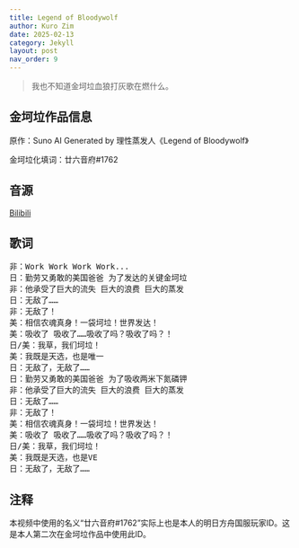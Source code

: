 ```yaml
---
title: Legend of Bloodywolf
author: Kuro Zim
date: 2025-02-13
category: Jekyll
layout: post
nav_order: 9
---
```


> 我也不知道金坷垃血狼打灰歌在燃什么。

## 金坷垃作品信息

原作：Suno AI Generated by 理性蒸发人《Legend of Bloodywolf》

金坷垃化填词：廿六音府#1762

## 音源

[Bilibili](https://www.bilibili.com/video/BV1H8KnevEVQ)

## 歌词

<pre>非：Work Work Work Work...
日：勤劳又勇敢的美国爸爸 为了发达的关键金坷垃
非：他承受了巨大的流失 巨大的浪费 巨大的蒸发
日：无敌了……
非：无敌了！
美：相信农魂真身！一袋坷垃！世界发达！
美：吸收了 吸收了……吸收了吗？吸收了吗？！
日/美：我草，我们坷垃！
美：我既是天选，也是唯一
日：无敌了，无敌了……
日：勤劳又勇敢的美国爸爸 为了吸收两米下氮磷钾
非：他承受了巨大的流失 巨大的浪费 巨大的蒸发
日：无敌了……
非：无敌了！
美：相信农魂真身！一袋坷垃！世界发达！
美：吸收了 吸收了……吸收了吗？吸收了吗？！
日/美：我草，我们坷垃！
美：我既是天选，也是VE
日：无敌了，无敌了……</pre>
## 注释

本视频中使用的名义“廿六音府#1762”实际上也是本人的明日方舟国服玩家ID。这是本人第二次在金坷垃作品中使用此ID。
